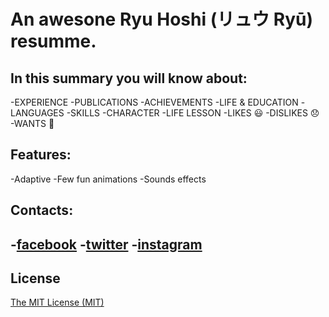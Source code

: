 # An awesone Ryu Hoshi (リュウ Ryū) resumme.

## In this summary you will know about:

-EXPERIENCE
-PUBLICATIONS
-ACHIEVEMENTS
-LIFE & EDUCATION
-LANGUAGES
-SKILLS
-CHARACTER
-LIFE LESSON
-LIKES 😃
-DISLIKES 😞
-WANTS 🥺

## Features:

-Adaptive
-Few fun animations
-Sounds effects

## Contacts:

-[facebook](https://www.facebook.com/profile.php?id=100004808958030)
-[twitter](https://twitter.com/denjinryu)
-[instagram](https://www.instagram.com/sworn_ryu/)
-

## License

[The MIT License (MIT)](http://opensource.org/licenses/MIT)

